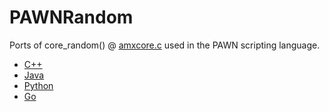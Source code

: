 # PAWNRandom
Ports of core_random() @ [amxcore.c](https://github.com/vitei/pawnscript/blob/master/amx/amxcore.c) used in the PAWN scripting language.

* [C++](PAWNRandom.cpp)
* [Java](PAWNRandom.java)
* [Python](PAWNRandom.py)
* [Go](PAWNRandom.go)
